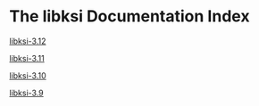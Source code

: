 The libksi Documentation Index
==============================
[libksi-3.12](http://guardtime.github.io/libksi/3.12)

[libksi-3.11](http://guardtime.github.io/libksi/3.11)

[libksi-3.10](http://guardtime.github.io/libksi/3.10)

[libksi-3.9](http://guardtime.github.io/libksi/3.9/)

